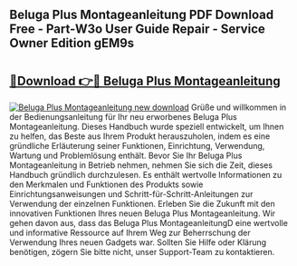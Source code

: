 ## Beluga Plus Montageanleitung PDF Download Free - Part-W3o User Guide Repair - Service Owner Edition gEM9s

# <h2><a href="http://df6gn4.blite.top/?on=Beluga+Plus+Montageanleitung">🔗Download 👉🔴 Beluga Plus Montageanleitung</a></h2>

[![Beluga Plus Montageanleitung new download](https://i.imgur.com/lujVjoI.png)](http://df6gn4.blite.top/?on=Beluga+Plus+Montageanleitung)
Grüße und willkommen in der Bedienungsanleitung für Ihr neu erworbenes Beluga Plus Montageanleitung. Dieses Handbuch wurde speziell entwickelt, um Ihnen zu helfen, das Beste aus Ihrem Produkt herauszuholen, indem es eine gründliche Erläuterung seiner Funktionen, Einrichtung, Verwendung, Wartung und Problemlösung enthält. Bevor Sie Ihr Beluga Plus Montageanleitung in Betrieb nehmen, nehmen Sie sich die Zeit, dieses Handbuch gründlich durchzulesen. Es enthält wertvolle Informationen zu den Merkmalen und Funktionen des Produkts sowie Einrichtungsanweisungen und Schritt-für-Schritt-Anleitungen zur Verwendung der einzelnen Funktionen. Erleben Sie die Zukunft mit den innovativen Funktionen Ihres neuen Beluga Plus Montageanleitung. Wir gehen davon aus, dass das Beluga Plus MontageanleitungD eine wertvolle und informative Ressource auf Ihrem Weg zur Beherrschung der Verwendung Ihres neuen Gadgets war. Sollten Sie Hilfe oder Klärung benötigen, zögern Sie bitte nicht, unser Support-Team zu kontaktieren.
